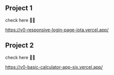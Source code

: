 ## Project 1

check here 🛑🛑

https://v0-responsive-login-page-iota.vercel.app/

## Project 2

check here 🛑🛑

https://v0-basic-calculator-app-six.vercel.app/
